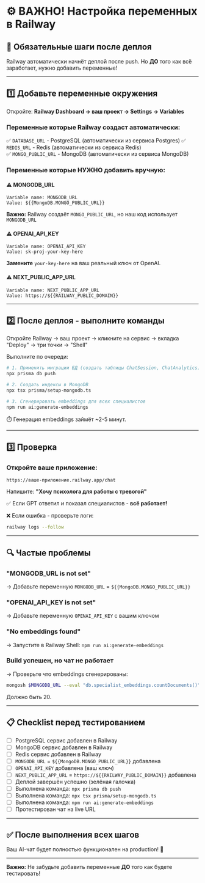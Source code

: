 # ⚙️ ВАЖНО! Настройка переменных в Railway

## 🚨 Обязательные шаги после деплоя

Railway автоматически начнёт деплой после push. Но **ДО** того как всё заработает, нужно добавить переменные!

---

## 1️⃣ Добавьте переменные окружения

Откройте: **Railway Dashboard → ваш проект → Settings → Variables**

### Переменные которые Railway создаст автоматически:

✅ `DATABASE_URL` - PostgreSQL (автоматически из сервиса Postgres)
✅ `REDIS_URL` - Redis (автоматически из сервиса Redis)  
✅ `MONGO_PUBLIC_URL` - MongoDB (автоматически из сервиса MongoDB)

### Переменные которые НУЖНО добавить вручную:

#### ⚠️ MONGODB_URL

```
Variable name: MONGODB_URL
Value: ${{MongoDB.MONGO_PUBLIC_URL}}
```

**Важно:** Railway создаёт `MONGO_PUBLIC_URL`, но наш код использует `MONGODB_URL`

#### ⚠️ OPENAI_API_KEY

```
Variable name: OPENAI_API_KEY
Value: sk-proj-your-key-here
```

**Замените** `your-key-here` на ваш реальный ключ от OpenAI.

#### ⚠️ NEXT_PUBLIC_APP_URL

```
Variable name: NEXT_PUBLIC_APP_URL
Value: https://${{RAILWAY_PUBLIC_DOMAIN}}
```

---

## 2️⃣ После деплоя - выполните команды

Откройте Railway → ваш проект → кликните на сервис → вкладка "Deploy" → три точки → "Shell"

Выполните по очереди:

```bash
# 1. Применить миграции БД (создать таблицы ChatSession, ChatAnalytics)
npx prisma db push

# 2. Создать индексы в MongoDB
npx tsx prisma/setup-mongodb.ts

# 3. Сгенерировать embeddings для всех специалистов
npm run ai:generate-embeddings
```

⏱️ Генерация embeddings займёт ~2-5 минут.

---

## 3️⃣ Проверка

### Откройте ваше приложение:

```
https://ваше-приложение.railway.app/chat
```

Напишите: **"Хочу психолога для работы с тревогой"**

✅ Если GPT ответил и показал специалистов - **всё работает!**

❌ Если ошибка - проверьте логи:

```bash
railway logs --follow
```

---

## 🔍 Частые проблемы

### "MONGODB_URL is not set"
→ Добавьте переменную `MONGODB_URL` = `${{MongoDB.MONGO_PUBLIC_URL}}`

### "OPENAI_API_KEY is not set"  
→ Добавьте переменную `OPENAI_API_KEY` с вашим ключом

### "No embeddings found"
→ Запустите в Railway Shell: `npm run ai:generate-embeddings`

### Build успешен, но чат не работает
→ Проверьте что embeddings сгенерированы: 
```bash
mongosh $MONGODB_URL --eval "db.specialist_embeddings.countDocuments()"
```
Должно быть 20.

---

## 📋 Checklist перед тестированием

- [ ] PostgreSQL сервис добавлен в Railway
- [ ] MongoDB сервис добавлен в Railway  
- [ ] Redis сервис добавлен в Railway
- [ ] `MONGODB_URL` = `${{MongoDB.MONGO_PUBLIC_URL}}` добавлена
- [ ] `OPENAI_API_KEY` добавлена (ваш ключ)
- [ ] `NEXT_PUBLIC_APP_URL` = `https://${{RAILWAY_PUBLIC_DOMAIN}}` добавлена
- [ ] Деплой завершён успешно (зелёная галочка)
- [ ] Выполнена команда: `npx prisma db push`
- [ ] Выполнена команда: `npx tsx prisma/setup-mongodb.ts`
- [ ] Выполнена команда: `npm run ai:generate-embeddings`
- [ ] Протестирован чат на live URL

---

## ✅ После выполнения всех шагов

Ваш AI-чат будет полностью функционален на production! 🚀

---

**Важно:** Не забудьте добавить переменные **ДО** того как будете тестировать!

